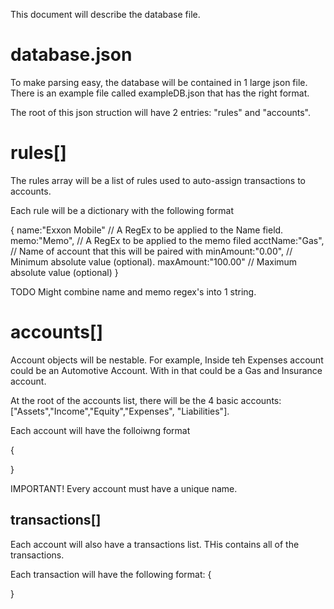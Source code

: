 
This document will describe the database file.

# database.json

To make parsing easy, the database will be contained in 1 large json file.  There is an example file called exampleDB.json that has the right format.

The root of this json struction will have 2 entries: "rules" and "accounts".

# rules[]
The rules array will be a list of rules used to auto-assign transactions to accounts.

Each rule will be a dictionary with the following format

{
    name:"Exxon Mobile" // A RegEx to be applied to the Name field.
    memo:"Memo", // A RegEx to be applied to the memo filed
    acctName:"Gas", // Name of account that this will be paired with
    minAmount:"0.00", // Minimum absolute value (optional). 
    maxAmount:"100.00" // Maximum absolute value (optional)
}

TODO Might combine name and memo regex's into 1 string.

# accounts[]

Account objects will be nestable.  For example, Inside teh Expenses account could be an Automotive Account.  With in that could be a Gas and Insurance account.

At the root of the accounts list, there will be the 4 basic accounts: ["Assets","Income","Equity","Expenses", "Liabilities"].

Each account will have the folloiwng format

{

}

IMPORTANT!  Every account must have a unique name.

## transactions[]

Each account will also have a transactions list.  THis contains all of the transactions.

Each transaction will have the following format:
{

}
